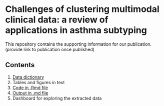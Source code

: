 # Challenges of clustering multimodal clinical data: a review of applications in asthma subtyping

This repository contains the supporting information for our publication. (provide link to publication once published)

## Contents
1. [Data dictionary](https://github.com/elsie-h/cluster_review_publication/blob/master/data_dictionary.md)
2. Tables and figures in text
1. [Code in .Rmd file](https://github.com/elsie-h/cluster_review_publication/blob/master/results.Rmd)
2. [Output in .md file](https://github.com/elsie-h/cluster_review_publication/blob/master/results.md)
3. Dashboard for exploring the extracted data

